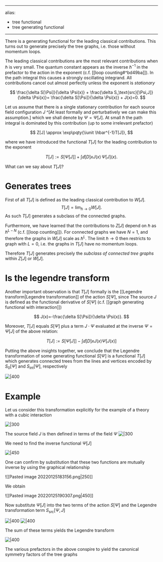 
---
alias:
- tree functional
- tree generating functional
---
There is a generating functional for
the leading classical contributions.
This turns out to generate precisely the tree graphs,
i.e. those without momentum loops.

The leading classical contributions are the most relevant
contributions when $\hbar$ is very small.
The quantum constant appears as the inverse $\hbar^{-1}$
    in the prefactor to the action in the exponent (c.f. [[loop counting#^bd49ba]]).
In the path integral this causes a strongly oscillating integrand.
All contributions cancel out almost perfectly
unless the exponent is *stationary*

$$
\frac{\delta S[\Psi]}{\delta \Psi(x)}
+
\frac{\delta S_\text{src}[\Psi,J]}{\delta \Psi(x)}=
\frac{\delta S[\Psi]}{\delta \Psi(x)}
+
J(x)=0.
$$

Let us assume that there is a single stationary contribution
for each source field configuration $J$
^[At least formally and perturbatively we can make this assumption.]
which we shall denote by $\Psi=\Psi[J]$.
At small $\hbar$ the path integral is dominated by
this contribution (up to some irrelevant prefactor)

$$
Z[J]
\approx \exp\pqty{\iunit \hbar^{-1}T[J]},
$$

where we have introduced the functional $T[J]$ for the leading contribution to the exponent

$$
T[J]:=S[\Psi[J]]+\int \dd[D]{x} J(x) \,\Psi[J](x).
$$

What can we say about $T[J]$?

# Generates trees

First of all $T[J]$ is defined as the leading classical contribution to $W[J]$.$$
T[J]=\lim_{\hbar\to 0} W[J].
$$As such $T[J]$ generates a subclass of the connected graphs.

 Furthermore, we have learned that the contributions to $Z[J]$
depend on $\hbar$ as $\hbar^{L-N}$ (c.f. [[loop counting]]).
For connected graphs we have $N=1$,
and therefore the graphs in $W[J]$ scale as $\hbar^L$.
The limit $\hbar\to 0$ then restricts to graph with $L=0$,
i.e. the graphs in $T[J]$ have no momentum loops.

Therefore $T[J]$ generates precisely the
*subclass of connected tree graphs* within $Z[J]$ or $W[J]$.

# Is the legendre transform

Another important observation is that
$T[J]$ formally is the [[Legendre transform|Legendre transformation]] of the action $S[\Psi]$, since 
The source $J$ is defined as the functional derivative of $S[\Psi]$ (c.f. [[graph generating functional with interaction]])

$$
J(x)=-\frac{\delta S[\Psi]}{\delta \Psi(x)}.
$$

Moreover, $T[J]$ equals $S[\Psi]$ plus a term $J\cdot\Psi$ evaluated
at the inverse $\Psi=\Psi[J]$ of the above relation:

$$T[J]:=S[\Psi[J]]- \int\dd[D]{x} J(x) \Psi[J(x)]$$

Putting the above insights together,
we conclude that the Legendre transformation of
some generating functional $S[\Psi]$
is a functional $T[J]$ which generates connected trees
from the lines and vertices encoded by $S_0[\Psi]$ and $S_\text{int}[\Psi]$, respectively

 ![|400](file:///C:/Users/Lucien/Documents/UNI/images/image1.png)

# Example
Let us consider this transformation explicitly
for the example of a theory with a cubic interaction

![|300](file:///C:/Users/Lucien/Documents/UNI/images/image170.png)

The source field $J$ is then defined in terms of the field $\Psi$
 ![|300](file:///C:/Users/Lucien/Documents/UNI/images/image171.png)

We need to find the inverse functional $\Psi[J]$


 ![|450](file:///C:/Users/Lucien/Documents/UNI/images/image169.png)


One can confirm by substitution that these two functions are mutually inverse
by using the graphical relationship

![[Pasted image 20220125183156.png|250]]

We obtain

![[Pasted image 20220125190307.png|450]]

Now substitute $\Psi[J]$ into the two terms of the action $S[\Psi]$
and the Legendre transformation term $S_\text{src}[\Psi,J]$


 ![|400](file:///C:/Users/Lucien/Documents/UNI/images/image167.png) 
 ![|400](file:///C:/Users/Lucien/Documents/UNI/images/image168.png)

The sum of these terms yields the Legendre transform

 ![|400](file:///C:/Users/Lucien/Documents/UNI/images/image160.png)

 The various prefactors in the above conspire to yield the canonical symmetry factors of the tree graphs